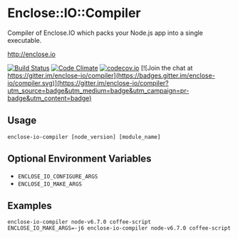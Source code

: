 # Enclose::IO::Compiler

Compiler of Enclose.IO which packs your Node.js app into a single executable.

http://enclose.io

[![Build Status](https://travis-ci.org/enclose-io/compiler.svg)](https://travis-ci.org/enclose-io/compiler)
[![Code Climate](https://codeclimate.com/github/enclose-io/compiler/badges/gpa.svg)](https://codeclimate.com/github/enclose-io/compiler)
[![codecov.io](https://codecov.io/github/enclose-io/compiler/coverage.svg?branch=master)](https://codecov.io/github/enclose-io/compiler?branch=master)
[![Join the chat at https://gitter.im/enclose-io/compiler](https://badges.gitter.im/enclose-io/compiler.svg)](https://gitter.im/enclose-io/compiler?utm_source=badge&utm_medium=badge&utm_campaign=pr-badge&utm_content=badge)

## Usage

    enclose-io-compiler [node_version] [module_name]

## Optional Environment Variables

* `ENCLOSE_IO_CONFIGURE_ARGS`
* `ENCLOSE_IO_MAKE_ARGS`

## Examples

    enclose-io-compiler node-v6.7.0 coffee-script
    ENCLOSE_IO_MAKE_ARGS=-j6 enclose-io-compiler node-v6.7.0 coffee-script
